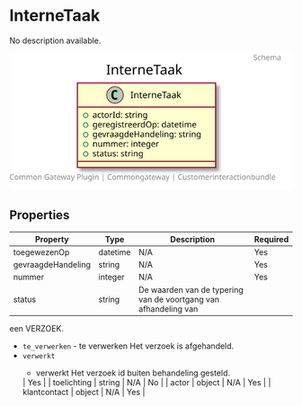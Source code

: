 # InterneTaak

No description available.

![Class Diagram](https://github.com/CommonGateway/CustomerInteractionBundle/blob/old-contactmomenten-api-wilco/docs/schema/klant.interneTaak.svg)

## Properties

| Property | Type | Description | Required |
|----------|------|-------------|----------|
| toegewezenOp | datetime | N/A | Yes |
| gevraagdeHandeling | string | N/A | Yes |
| nummer | integer | N/A | Yes |
| status | string | De waarden van de typering van de voortgang van afhandeling van

 een VERZOEK.<body><ul><li>`te_verwerken` - te verwerken Het verzoek is afgehandeld.</li><li>`verwerkt`

 - verwerkt Het verzoek id buiten behandeling gesteld.</li></ul></body> | Yes |
| toelichting | string | N/A | No |
| actor | object | N/A | Yes |
| klantcontact | object | N/A | Yes |
